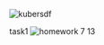 ![kubersdf](https://user-images.githubusercontent.com/50894237/61974898-87d2aa00-af9c-11e9-8665-ac4814b52863.jpg)




task1 
 ![homework  7 13](https://user-images.githubusercontent.com/50894237/61976553-f6b20200-afa0-11e9-9c2a-716d86215109.jpg)






